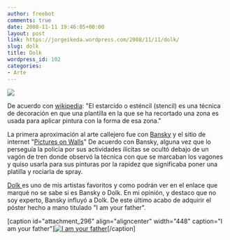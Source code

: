 ```yaml
---
author: freebot
comments: true
date: 2008-11-11 19:46:05+00:00
layout: post
link: https://jorgeikeda.wordpress.com/2008/11/11/dolk/
slug: dolk
title: Dolk
wordpress_id: 102
categories:
- Arte
---
```


[![](http://www.jorgeikeda.com/wordpress/wp-content/uploads/2008/11/dolk_puppylove-300x231.gif)](http://www.jorgeikeda.com/wordpress/wp-content/uploads/2008/11/dolk_puppylove.gif)

De acuerdo con [wikipedia](http://es.wikipedia.org/wiki/Estarcido): "El estarcido o esténcil (stencil) es una técnica de decoración en que una plantilla en la que se ha recortado una zona es usada para aplicar pintura con la forma de esa zona."

La primera aproximación al arte callejero fue con [Bansky](http://www.banksy.co.uk/) y el sitio de internet "[Pictures on Walls](http://www.picturesonwalls.com/)" De acuerdo con Bansky, alguna vez que lo perseguía la policía por sus actividades ilícitas se ocultó debajo de un vagón de tren donde observó la técnica con que se marcaban los vagones y quiso usarla para sus pinturas por la rapidez que significaba poner una platilla y rociarla de spray.

[Dolk ](http://www.thegiant.org/wiki/index.php/Dolk) es uno de mis artistas favoritos y como podrán ver en el enlace que marqué no se sabe si es Bansky o Dolk. En mi opinión, y destaco que no soy experto, Bansky influyó a Dolk. De este último acabo de adquirir el póster hecho a mano titulado "I am your father".

[caption id="attachment_296" align="aligncenter" width="448" caption="I am your father"][![I am your father](http://www.jorgeikeda.com/wordpress/wp-content/uploads/2008/11/iamyourfather.jpg)](http://www.jorgeikeda.com/wordpress/wp-content/uploads/2008/11/iamyourfather.jpg)[/caption]
